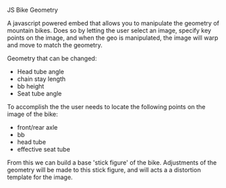 JS Bike Geometry

A javascript powered embed that allows you to manipulate the geometry of mountain
bikes. Does so by letting the user select an image, specify key points on the image,
and when the geo is manipulated, the image will warp and move to match the geometry.

Geometry that can be changed:
 - Head tube angle
 - chain stay length
 - bb height
 - Seat tube angle

To accomplish the the user needs to locate the following points on the image of the
bike:
 - front/rear axle
 - bb
 - head tube
 - effective seat tube

From this we can build a base 'stick figure' of the bike. Adjustments of the geometry
will be made to this stick figure, and will acts a a distortion template for the image.
